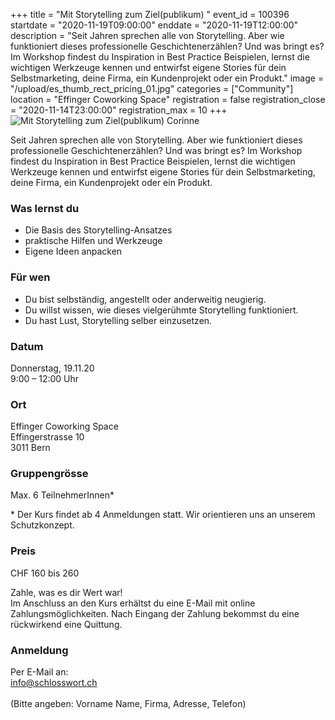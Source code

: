 +++
title = "Mit Storytelling zum Ziel(publikum) "
event_id = 100396
startdate = "2020-11-19T09:00:00"
enddate = "2020-11-19T12:00:00"
description = "Seit Jahren sprechen alle von Storytelling. Aber wie funktioniert dieses professionelle Geschichtenerzählen? Und was bringt es? Im Workshop findest du Inspiration in Best Practice Beispielen, lernst die wichtigen Werkzeuge kennen und entwirfst eigene Stories für dein Selbstmarketing, deine Firma, ein Kundenprojekt oder ein Produkt."
image = "/upload/es_thumb_rect_pricing_01.jpg"
categories = ["Community"]
location = "Effinger Coworking Space"
registration = false
registration_close = "2020-11-14T23:00:00"
registration_max = 10
+++
![ Mit Storytelling zum Ziel(publikum) Corinne](/upload/es_thumb_rect_pricing_01.jpg)

Seit Jahren sprechen alle von Storytelling. Aber wie funktioniert dieses professionelle Geschichtenerzählen? Und was bringt es? Im Workshop findest du Inspiration in Best Practice Beispielen, lernst die wichtigen Werkzeuge kennen und entwirfst eigene Stories für dein Selbstmarketing, deine Firma, ein Kundenprojekt oder ein Produkt.

### Was lernst du

* Die Basis des Storytelling-Ansatzes
* praktische Hilfen und Werkzeuge
* Eigene Ideen anpacken

### Für wen

* Du bist selbständig, angestellt oder anderweitig neugierig.
* Du willst wissen, wie dieses vielgerühmte Storytelling funktioniert.
* Du hast Lust, Storytelling selber einzusetzen.

### Datum

Donnerstag, 19.11.20\
9:00 – 12:00 Uhr

### Ort

Effinger Coworking Space\
Effingerstrasse 10\
3011 Bern

### Gruppengrösse

Max. 6 TeilnehmerInnen*

\* Der Kurs findet ab 4 Anmeldungen statt. Wir orientieren uns an unserem Schutzkonzept.

### Preis

CHF 160 bis 260

Zahle, was es dir Wert war!\
Im Anschluss an den Kurs erhältst du eine E-Mail mit online Zahlungsmöglichkeiten. Nach Eingang der Zahlung bekommst du eine rückwirkend eine Quittung.

### Anmeldung

Per E-Mail an:\
info@schlosswort.ch\
\
(Bitte angeben: Vorname Name, Firma, Adresse, Telefon)